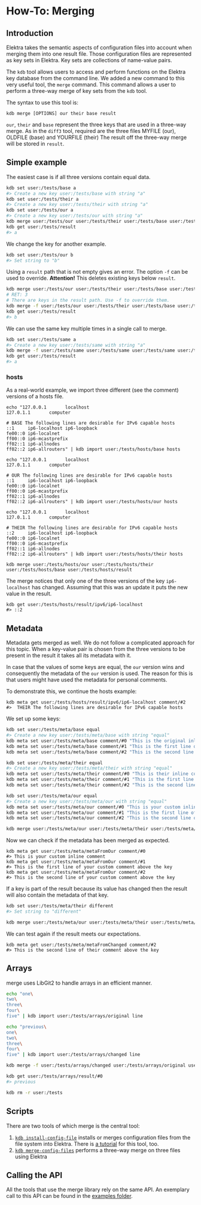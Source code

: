 # How-To: Merging

## Introduction

Elektra takes the semantic aspects of configuration files into account when merging them into one result file.
Those configuration files are represented as key sets in Elektra. Key sets are collections of name-value pairs.

The `kdb` tool allows users to access and perform functions on the Elektra key database from the command line. We added
a new command to this very useful tool, the `merge` command. This command allows a user to perform a three-way merge
of key sets from the `kdb` tool.

The syntax to use this tool is:

`kdb merge [OPTIONS] our their base result`

`our`, `their` and `base` represent the three keys that are used in
a three-way merge. As in the `diff3` tool, required are
the three files MYFILE (our), OLDFILE (base) and YOURFILE (their)
The result off the three-way merge
will be stored in `result`.

## Simple example

The easiest case is if all three versions contain equal data.

```sh
kdb set user:/tests/base a
#> Create a new key user:/tests/base with string "a"
kdb set user:/tests/their a
#> Create a new key user:/tests/their with string "a"
kdb set user:/tests/our a
#> Create a new key user:/tests/our with string "a"
kdb merge user:/tests/our user:/tests/their user:/tests/base user:/tests/result
kdb get user:/tests/result
#> a
```

We change the key for another example.

```sh
kdb set user:/tests/our b
#> Set string to "b"
```

Using a `result` path that is not empty gives an error.
The option `-f` can be used to override. **Attention!** This deletes existing keys below `result`.

```sh
kdb merge user:/tests/our user:/tests/their user:/tests/base user:/tests/result
# RET: 3
# There are keys in the result path. Use -f to override them.
kdb merge -f user:/tests/our user:/tests/their user:/tests/base user:/tests/result
kdb get user:/tests/result
#> b
```

We can use the same key multiple times in a single call to merge.

```sh
kdb set user:/tests/same a
#> Create a new key user:/tests/same with string "a"
kdb merge -f user:/tests/same user:/tests/same user:/tests/same user:/tests/result
kdb get user:/tests/result
#> a
```

### hosts

As a real-world example, we import three different (see the comment) versions of a hosts file.

```
echo "127.0.0.1       localhost
127.0.1.1       computer

# BASE The following lines are desirable for IPv6 capable hosts
::1     ip6-localhost ip6-loopback
fe00::0 ip6-localnet
ff00::0 ip6-mcastprefix
ff02::1 ip6-allnodes
ff02::2 ip6-allrouters" | kdb import user:/tests/hosts/base hosts

echo "127.0.0.1       localhost
127.0.1.1       computer

# OUR The following lines are desirable for IPv6 capable hosts
::1     ip6-localhost ip6-loopback
fe00::0 ip6-localnet
ff00::0 ip6-mcastprefix
ff02::1 ip6-allnodes
ff02::2 ip6-allrouters" | kdb import user:/tests/hosts/our hosts

echo "127.0.0.1       localhost
127.0.1.1       computer

# THEIR The following lines are desirable for IPv6 capable hosts
::2     ip6-localhost ip6-loopback
fe00::0 ip6-localnet
ff00::0 ip6-mcastprefix
ff02::1 ip6-allnodes
ff02::2 ip6-allrouters" | kdb import user:/tests/hosts/their hosts

kdb merge user:/tests/hosts/our user:/tests/hosts/their user:/tests/hosts/base user:/tests/hosts/result
```

The merge notices that only one of the three versions of the key `ip6-localhost` has changed.
Assuming that this was an update it puts the new value in the result.

```
kdb get user:/tests/hosts/result/ipv6/ip6-localhost
#> ::2
```

## Metadata

Metadata gets merged as well.
We do not follow a complicated approach for this topic.
When a key-value pair is chosen from the three versions to be present in the result it takes all its metadata with it.

In case that the values of some keys are equal, the `our` version wins and consequently the metadata of the `our` version is used. The reason for this is that users might have used the metadata for personal comments.

To demonstrate this, we continue the hosts example:

<!--- Some ini tests fail with multiline metadata => no sh => no Markdown shell
recorder tests -->

```
kdb meta get user:/tests/hosts/result/ipv6/ip6-localhost comment/#2
#>  THEIR The following lines are desirable for IPv6 capable hosts
```

We set up some keys:

```sh
kdb set user:/tests/meta/base equal
#> Create a new key user:/tests/meta/base with string "equal"
kdb meta set user:/tests/meta/base comment/#0 "This is the original inline comment"
kdb meta set user:/tests/meta/base comment/#1 "This is the first line of the original comment above the key"
kdb meta set user:/tests/meta/base comment/#2 "This is the second line of the original comment above the key"

kdb set user:/tests/meta/their equal
#> Create a new key user:/tests/meta/their with string "equal"
kdb meta set user:/tests/meta/their comment/#0 "This is their inline comment"
kdb meta set user:/tests/meta/their comment/#1 "This is the first line of their comment above the key"
kdb meta set user:/tests/meta/their comment/#2 "This is the second line of their comment above the key"

kdb set user:/tests/meta/our equal
#> Create a new key user:/tests/meta/our with string "equal"
kdb meta set user:/tests/meta/our comment/#0 "This is your custom inline comment"
kdb meta set user:/tests/meta/our comment/#1 "This is the first line of your custom comment above the key"
kdb meta set user:/tests/meta/our comment/#2 "This is the second line of your custom comment above the key"

kdb merge user:/tests/meta/our user:/tests/meta/their user:/tests/meta/base user:/tests/meta/metaFromOur
```

Now we can check if the metadata has been merged as expected.

<!--- Some ini tests fail with multiline metadata => no sh => no Markdown shell
recorder tests -->

```
kdb meta get user:/tests/meta/metaFromOur comment/#0
#> This is your custom inline comment
kdb meta get user:/tests/meta/metaFromOur comment/#1
#> This is the first line of your custom comment above the key
kdb meta get user:/tests/meta/metaFromOur comment/#2
#> This is the second line of your custom comment above the key
```

If a key is part of the result because its value has changed then the result will also contain the metadata of that key.

```sh
kdb set user:/tests/meta/their different
#> Set string to "different"

kdb merge user:/tests/meta/our user:/tests/meta/their user:/tests/meta/base user:/tests/meta/metaFromChanged
```

We can test again if the result meets our expectations.

<!--- Some ini tests fail with multiline metadata => no sh => no Markdown shell
recorder tests -->

```
kdb meta get user:/tests/meta/metaFromChanged comment/#2
#> This is the second line of their comment above the key
```

## Arrays

merge uses LibGit2 to handle arrays in an efficient manner.

```sh
echo "one\
two\
three\
four\
five" | kdb import user:/tests/arrays/original line

echo "previous\
one\
two\
three\
four\
five" | kdb import user:/tests/arrays/changed line

kdb merge -f user:/tests/arrays/changed user:/tests/arrays/original user:/tests/arrays/original user:/tests/arrays/result

kdb get user:/tests/arrays/result/#0
#> previous

kdb rm -r user:/tests
```

## Scripts

There are two tools of which merge is the central tool:

1. [`kdb install-config-file`](/doc/help/kdb-install-config-file.md) installs or merges configuration files from the file system into
   Elektra. There is [a tutorial](/doc/tutorials/install-config-files.md) for this tool, too.
2. [`kdb merge-config-files`](/doc/help/kdb-merge-config-files) performs a three-way merge on three files using Elektra

## Calling the API

All the tools that use the merge library rely on the same API.
An exemplary call to this API can be found in the [examples folder](/examples/kdbset.c).
